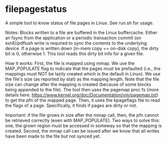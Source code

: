 # filepagestatus
A simple tool to know status of file pages in Linux. See run.sh for usage.

Notes:
Blocks written to a file are buffered in the Linux buffercache. Either an fsync from the application or a periodic transaction commit (on ext4)/pdflush write is required to sync the contents to the underlying device. If a page is written down (in-mem copy == on-disk copy), the dirty bit is 0, otherwise 1. This tool reads this dirty bit info for a given file.

How it works:
First, the file is mapped using mmap. We use the MAP_POPULATE flag to indicate that the pages must be prefaulted (i.e., the mappings must NOT be lazily created which is the default in Linux). We use the file's size (as reported by stat) as the mapping length. Note that the file size can change after the mapping is created (because of some blocks being appended to the file). The tool then uses the pagemap proc fs (more details here: https://www.kernel.org/doc/Documentation/vm/pagemap.txt) to get the pfn of the mapped page. Then, it uses the kpageflags file to read the flags of a page. Specifically, it finds if pages are dirty or not. 

Important: if the file grows in size after the mmap call, then, the pfn cannot be retrieved correctly (even with MAP_POPULATE). Two ways to solve this: one, the grown region must be accessed in someway so that the mapping is created. Second, the mmap call can be issued after we know that all writes have been made to the file but not synced yet.  
